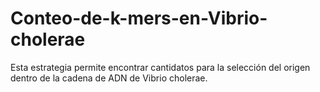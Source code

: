 # Conteo-de-k-mers-en-Vibrio-cholerae
Esta estrategia permite encontrar cantidatos para la selección del origen dentro de la cadena de ADN de Vibrio cholerae. 
